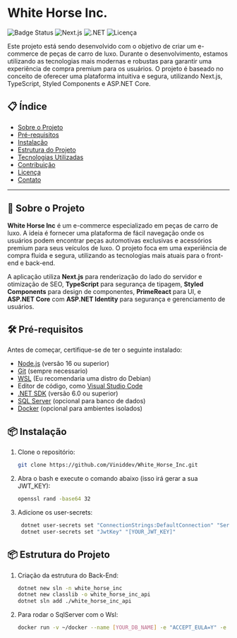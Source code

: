 # White Horse Inc.

![Badge Status](https://img.shields.io/badge/status-Em%20Desenvolvimento-yellow)
![Next.js](https://img.shields.io/badge/Next.js-%3E%3D%2012.0-blue)
![.NET](https://img.shields.io/badge/.NET-%3E%3D%206.0-blue)
![Licença](https://img.shields.io/badge/licen%C3%A7a-MIT-green)

Este projeto está sendo desenvolvido com o objetivo de criar um e-commerce de peças de carro de luxo. Durante o desenvolvimento, estamos utilizando as tecnologias mais modernas e robustas para garantir uma experiência de compra premium para os usuários. O projeto é baseado no conceito de oferecer uma plataforma intuitiva e segura, utilizando Next.js, TypeScript, Styled Components e ASP.NET Core.

## 📋 Índice

- [Sobre o Projeto](#sobre-o-projeto)
- [Pré-requisitos](#pré-requisitos)
- [Instalação](#instalação)
- [Estrutura do Projeto](#estrutura-do-projeto)
- [Tecnologias Utilizadas](#tecnologias-utilizadas)
- [Contribuição](#contribuição)
- [Licença](#licença)
- [Contato](#contato)

---

## 🚀 Sobre o Projeto

**White Horse Inc** é um e-commerce especializado em peças de carro de luxo. A ideia é fornecer uma plataforma de fácil navegação onde os usuários podem encontrar peças automotivas exclusivas e acessórios premium para seus veículos de luxo. O projeto foca em uma experiência de compra fluida e segura, utilizando as tecnologias mais atuais para o front-end e back-end.

A aplicação utiliza **Next.js** para renderização do lado do servidor e otimização de SEO, **TypeScript** para segurança de tipagem, **Styled Components** para design de componentes, **PrimeReact** para UI, e **ASP.NET Core** com **ASP.NET Identity** para segurança e gerenciamento de usuários.

## 🛠 Pré-requisitos

Antes de começar, certifique-se de ter o seguinte instalado:

- [Node.js](https://nodejs.org/) (versão 16 ou superior)
- [Git](https://git-scm.com/) (sempre necessario)
- [WSL](https://www.youtube.com/watch?v=o1_E4PBl30s)  (Eu recomendaria uma distro do Debian)
- Editor de código, como [Visual Studio Code](https://code.visualstudio.com/)
- [.NET SDK](https://dotnet.microsoft.com/download) (versão 6.0 ou superior)
- [SQL Server](https://blog.balta.io/sql-server-docker/) (opcional para banco de dados)
- [Docker](https://www.docker.com/) (opcional para ambientes isolados)


## 📦 Instalação

1. Clone o repositório:
   ```bash
   git clone https://github.com/Viniddev/White_Horse_Inc.git
   
2. Abra o bash e execute o comando abaixo (isso irá gerar a sua JWT_KEY):
   ```bash
   openssl rand -base64 32
   
3. Adicione os user-secrets:
   ```bash
    dotnet user-secrets set "ConnectionStrings:DefaultConnection" "Server=localhost,1433;Database=[YOUR_DB];User ID=sa;Password=[YOUR_PASSWORD];TrustServerCertificate=True;Encrypt=True;Trusted_Connection=True;"
    dotnet user-secrets set "JwtKey" "[YOUR_JWT_KEY]"


## 📦 Estrutura do Projeto

1. Criação da estrutura do Back-End:
   ```bash
   dotnet new sln -n white_horse_inc
   dotnet new classlib -o white_horse_inc_api
   dotnet sln add ./white_horse_inc_api
   
2. Para rodar o SqlServer com o Wsl:
   ```bash
   docker run -v ~/docker --name [YOUR_DB_NAME] -e "ACCEPT_EULA=Y" -e "MSSQL_SA_PASSWORD=[YOUR_PASSWORD]" -p 1433:1433 -d mcr.microsoft.com/mssql/server

   
      
   
   